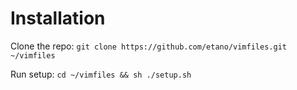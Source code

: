 Installation
============

Clone the repo:
`git clone https://github.com/etano/vimfiles.git ~/vimfiles`

Run setup:
`cd ~/vimfiles && sh ./setup.sh`
